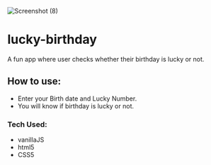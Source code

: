 ![Screenshot (8)](https://user-images.githubusercontent.com/108976136/205935080-26452b7b-41a5-47fe-a484-a14cead953bc.png)
# lucky-birthday
A fun app where user checks whether their birthday is lucky or not.
## How to use:
- Enter your Birth date and Lucky Number.
- You will know if birthday is lucky or not.
### Tech Used:
- vanillaJS
- html5
- CSS5
